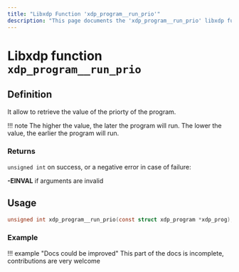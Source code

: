 ```yaml
---
title: "Libxdp Function 'xdp_program__run_prio'"
description: "This page documents the 'xdp_program__run_prio' libxdp function, including its definition, usage, program types that can use it, and examples."
---
```

# Libxdp function `xdp_program__run_prio`

## Definition

It allow to retrieve the value of the priorty of the program.

!!! note
    The higher the value, the later the program will run.
    The lower the value, the earlier the program will run.

### Returns

`unsigned int` on success, or a negative error in case of failure:

**-EINVAL** if arguments are invalid
    
## Usage

```c
unsigned int xdp_program__run_prio(const struct xdp_program *xdp_prog);
```

### Example

!!! example "Docs could be improved"
    This part of the docs is incomplete, contributions are very welcome
